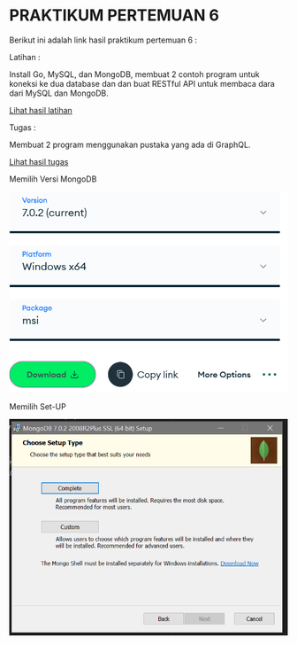 # PRAKTIKUM PERTEMUAN 6 

Berikut ini adalah link hasil praktikum pertemuan 6 :

Latihan :

Install Go, MySQL, dan MongoDB, membuat 2 contoh program untuk koneksi ke dua database dan dan buat RESTful API untuk membaca dara dari MySQL dan MongoDB.

[Lihat hasil latihan](latihan.md)

Tugas :

 Membuat 2 program menggunakan pustaka yang ada di GraphQL.

[Lihat hasil tugas](tugas.md)

Memilih Versi MongoDB

![memilih vwer](11.memilih-versi-monggoDB.PNG)

Memilih Set-UP

![Alt text](12.memilih-versi-monggoDB.PNG)
